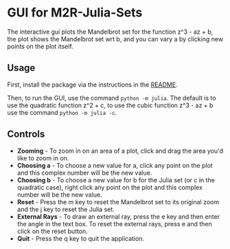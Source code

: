 # GUI for M2R-Julia-Sets
The interactive gui plots the Mandelbrot set for the function z^3 - az + b, the plot shows the Mandelbrot set wrt b, and you can vary a by clicking new points on the plot itself.

## Usage
First, install the package via the instructions in the [README](./README.md).

Then, to run the GUI, use the command `python -m julia`. The default is to use the quadratic function z^2 + c, to use the cubic function z^3 - az + b use the command `python -m julia -c`.

## Controls
* **Zooming** - To zoom in on an area of a plot, click and drag the area you'd like to zoom in on.
* **Choosing a** - To choose a new value for a, click any point on the plot and this complex number will be the new value.
* **Choosing b** - To choose a new value for b for the Julia set (or c in the quadratic case), right click any point on the plot and this complex number will be the new value.
* **Reset** - Press the m key to reset the Mandelbrot set to its original zoom and the j key to reset the Julia set.
* **External Rays** - To draw an external ray, press the e key and then enter the angle in the text box. To reset the external rays, press e and then click on the reset button.
* **Quit** - Press the q key to quit the application.
